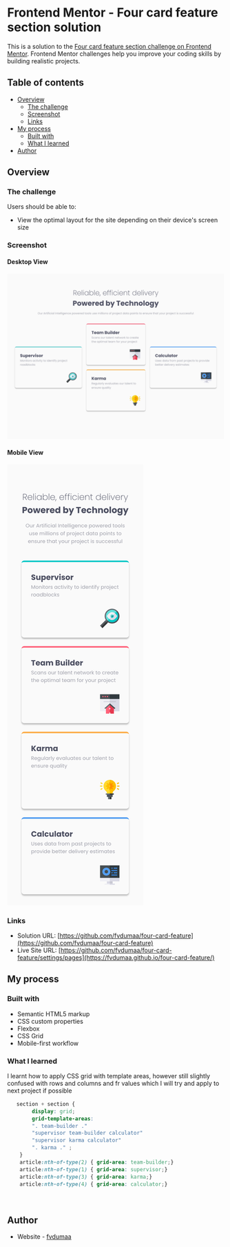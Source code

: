 # Frontend Mentor - Four card feature section solution

This is a solution to the [Four card feature section challenge on Frontend Mentor](https://www.frontendmentor.io/challenges/four-card-feature-section-weK1eFYK). Frontend Mentor challenges help you improve your coding skills by building realistic projects. 

## Table of contents

- [Overview](#overview)
  - [The challenge](#the-challenge)
  - [Screenshot](#screenshot)
  - [Links](#links)
- [My process](#my-process)
  - [Built with](#built-with)
  - [What I learned](#what-i-learned)
- [Author](#author)

## Overview

### The challenge

Users should be able to:

- View the optimal layout for the site depending on their device's screen size

### Screenshot

#### Desktop View

![](./images/desktop-viiew.png)

#### Mobile View

![](./images/mobile-view.png)


### Links

- Solution URL: [https://github.com/fvdumaa/four-card-feature](https://github.com/fvdumaa/four-card-feature)
- Live Site URL: [https://github.com/fvdumaa/four-card-feature/settings/pages](https://fvdumaa.github.io/four-card-feature/)

## My process

### Built with

- Semantic HTML5 markup
- CSS custom properties
- Flexbox
- CSS Grid
- Mobile-first workflow

### What I learned

I learnt how to apply CSS grid with template areas, however still slightly confused with rows and columns and fr values which I will try and apply to next project if possible

```css
   section + section {
        display: grid;
        grid-template-areas: 
        ". team-builder ."
        "supervisor team-builder calculator"
        "supervisor karma calculator"
        ". karma ." ;
    }
    article:nth-of-type(2) { grid-area: team-builder;}
    article:nth-of-type(1) { grid-area: supervisor;}
    article:nth-of-type(3) { grid-area: karma;}
    article:nth-of-type(4) { grid-area: calculator;}

 
```

## Author

- Website - [fvdumaa](https://github.com/fvdumaa)

